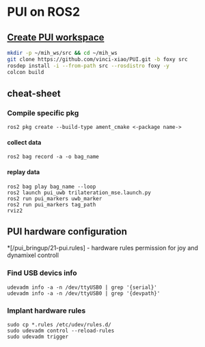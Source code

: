 # PUI on ROS2

## [Create PUI workspace](https://docs.ros.org/en/foxy/Tutorials/Workspace/Creating-A-Workspace.html)
```sh
mkdir -p ~/mih_ws/src && cd ~/mih_ws 
git clone https://github.com/vinci-xiao/PUI.git -b foxy src
rosdep install -i --from-path src --rosdistro foxy -y
colcon build
```



## cheat-sheet

### Compile specific pkg
```
ros2 pkg create --build-type ament_cmake <-package name->
```
#### collect data
```
ros2 bag record -a -o bag_name
```

#### replay data
```
ros2 bag play bag_name --loop
ros2 launch pui_uwb trilateration_mse.launch.py
ros2 run pui_markers uwb_marker
ros2 run pui_markers tag_path 
rviz2
```


## PUI hardware configuration
*[/pui_bringup/21-pui.rules] - hardware rules permission for joy and dynamixel controll

### Find USB devics info 
```
udevadm info -a -n /dev/ttyUSB0 | grep '{serial}'
udevadm info -a -n /dev/ttyUSB0 | grep '{devpath}'
```
### Implant hardware rules
```
sudo cp *.rules /etc/udev/rules.d/
sudo udevadm control --reload-rules
sudo udevadm trigger
```
